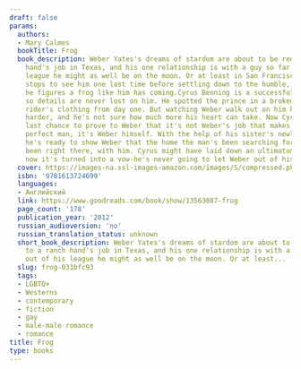 ```yaml
---
draft: false
params:
  authors:
  - Mary Calmes
  bookTitle: Frog
  book_description: Weber Yates's dreams of stardom are about to be reduced to a ranch
    hand's job in Texas, and his one relationship is with a guy so far out of his
    league he might as well be on the moon. Or at least in San Francisco, where Weber
    stops to see him one last time before settling down to the humble, lonely life
    he figures a frog like him has coming.Cyrus Benning is a successful neurosurgeon,
    so details are never lost on him. He spotted the prince in a broken-down bull
    rider's clothing from day one. But watching Weber walk out on him keeps getting
    harder, and he's not sure how much more his heart can take. Now Cyrus has one
    last chance to prove to Weber that it's not Weber's job that makes him Cyrus's
    perfect man, it's Weber himself. With the help of his sister's newly broken family,
    he's ready to show Weber that the home the man's been searching for has always
    been right there, with him. Cyrus might have laid down an ultimatum once, but
    now it's turned into a vow-he's never going to let Weber out of his life again.
  cover: https://images-na.ssl-images-amazon.com/images/S/compressed.photo.goodreads.com/books/1332881683i/13563087.jpg
  isbn: '9781613724699'
  languages:
  - Английский
  link: https://www.goodreads.com/book/show/13563087-frog
  page_count: '178'
  publication_year: '2012'
  russian_audioversion: 'no'
  russian_translation_status: unknown
  short_book_description: Weber Yates's dreams of stardom are about to be reduced
    to a ranch hand's job in Texas, and his one relationship is with a guy so far
    out of his league he might as well be on the moon. Or at least...
  slug: frog-031bfc93
  tags:
  - LGBTQ+
  - Westerns
  - contemporary
  - fiction
  - gay
  - male-male romance
  - romance
title: Frog
type: books
---
```

